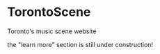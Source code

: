 # TorontoScene
Toronto's music scene website

the "learn more" section is still under construction!
